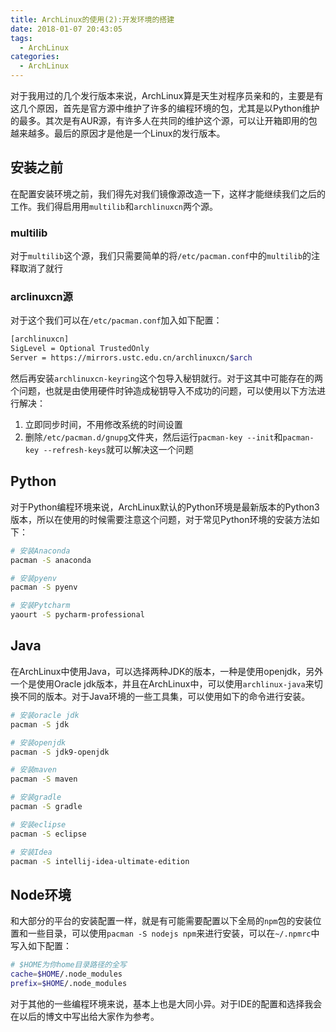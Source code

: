 ```yaml
---
title: ArchLinux的使用(2):开发环境的搭建
date: 2018-01-07 20:43:05
tags:
  - ArchLinux
categories:
  - ArchLinux
---
```


对于我用过的几个发行版本来说，ArchLinux算是天生对程序员亲和的，主要是有这几个原因，首先是官方源中维护了许多的编程环境的包，尤其是以Python维护的最多。其次是有AUR源，有许多人在共同的维护这个源，可以让开箱即用的包越来越多。最后的原因才是他是一个Linux的发行版本。

## 安装之前

在配置安装环境之前，我们得先对我们镜像源改造一下，这样才能继续我们之后的工作。我们得启用用`multilib`和`archlinuxcn`两个源。

### multilib

对于`multilib`这个源，我们只需要简单的将`/etc/pacman.conf`中的`multilib`的注释取消了就行

### arclinuxcn源

对于这个我们可以在`/etc/pacman.conf`加入如下配置：

```bash
[archlinuxcn]
SigLevel = Optional TrustedOnly
Server = https://mirrors.ustc.edu.cn/archlinuxcn/$arch
```

然后再安装`archlinuxcn-keyring`这个包导入秘钥就行。对于这其中可能存在的两个问题，也就是由使用硬件时钟造成秘钥导入不成功的问题，可以使用以下方法进行解决：

1. 立即同步时间，不用修改系统的时间设置
2. 删除`/etc/pacman.d/gnupg`文件夹，然后运行`pacman-key --init`和`pacman-key --refresh-keys`就可以解决这一个问题

## Python

对于Python编程环境来说，ArchLinux默认的Python环境是最新版本的Python3版本，所以在使用的时候需要注意这个问题，对于常见Python环境的安装方法如下：

```bash
# 安装Anaconda
pacman -S anaconda

# 安装pyenv
pacman -S pyenv

# 安装Pytcharm
yaourt -S pycharm-professional
```

## Java

 在ArchLinux中使用Java，可以选择两种JDK的版本，一种是使用openjdk，另外一个是使用Oracle jdk版本，并且在ArchLinux中，可以使用`archlinux-java`来切换不同的版本。对于Java环境的一些工具集，可以使用如下的命令进行安装。

```bash
# 安装oracle jdk
pacman -S jdk

# 安装openjdk
pacman -S jdk9-openjdk

# 安装maven
pacman -S maven

# 安装gradle
pacman -S gradle

# 安装eclipse
pacman -S eclipse

# 安装Idea
pacman -S intellij-idea-ultimate-edition
```

## Node环境

和大部分的平台的安装配置一样，就是有可能需要配置以下全局的`npm`包的安装位置和一些目录，可以使用`pacman -S nodejs npm`来进行安装，可以在`~/.npmrc`中写入如下配置：

```bash
# $HOME为你home目录路径的全写
cache=$HOME/.node_modules
prefix=$HOME/.node_modules
```
对于其他的一些编程环境来说，基本上也是大同小异。对于IDE的配置和选择我会在以后的博文中写出给大家作为参考。
